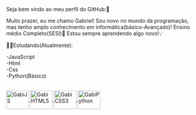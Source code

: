 Seja bem vindo ao meu perfil do GitHub:🥰

Muito prazer, eu me chamo Gabriel!
Sou novo no mundo da programação, 
mas tenho amplo conhecimento em informática(básico-Avançado)!
Ensino médio Completo(SESI)🏫
Estou sempre aprendendo algo novo!💡

🧑‍💻Estudando(Atualmente):

-JavaScript<br>
-Html<br> 
-Css<br>
-Python(Básico)
<div>
<a href="https://cdn.jsdelivr.net/gh/devicons/devicon@v2.15.1/devicon.min.css">
</div>         
<div style="display: inline_block"><br>
 <img align="center" alt="GabiJS" height="50" width="60" src="https://cdn.jsdelivr.net/gh/devicons/devicon/icons/javascript/javascript-original.svg"" />
 <img align="center" alt="GabiHTML5" height="50" width="60" src="https://cdn.jsdelivr.net/gh/devicons/devicon/icons/html5/html5-original-wordmark.svg" />
 <img align="center" alt="GabiCSS3" height="50" width="60" src="https://cdn.jsdelivr.net/gh/devicons/devicon/icons/css3/css3-original.svg" />
 <img align="center" alt="GabiPython" height="50" width="60" src="https://cdn.jsdelivr.net/gh/devicons/devicon/icons/python/python-original-wordmark.svg" />
          
</div>
